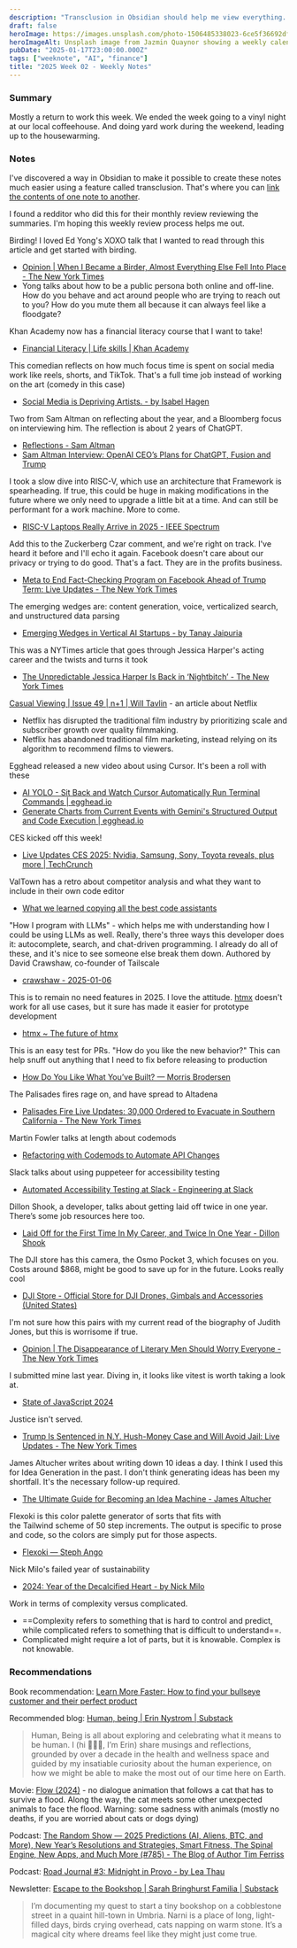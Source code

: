 ```yaml
---
description: "Transclusion in Obsidian should help me view everything. Birding, financial literacy course from Khan Academy, Altman reflecting on ChatGPT, and complexity vs. complication."
draft: false
heroImage: https://images.unsplash.com/photo-1506485338023-6ce5f36692df?ixlib=rb-4.0.3&ixid=M3wxMjA3fDB8MHxwaG90by1wYWdlfHx8fGVufDB8fHx8fA%3D%3D&auto=format&fit=crop&w=2370&q=80
heroImageAlt: Unsplash image from Jazmin Quaynor showing a weekly calendar
pubDate: "2025-01-17T23:00:00.000Z"
tags: ["weeknote", "AI", "finance"]
title: "2025 Week 02 - Weekly Notes"
---
```


### Summary

Mostly a return to work this week. We ended the week going to a vinyl night at our local coffeehouse. And doing yard work during the weekend, leading up to the housewarming.

### Notes

I've discovered a way in Obsidian to make it possible to create these notes much easier using a feature called transclusion. That's where you can [link the contents of one note to another](https://help.obsidian.md/Plugins/Search#Embed+search+results+in+a+note).

I found a redditor who did this for their monthly review reviewing the summaries. I'm hoping this weekly review process helps me out.

Birding! I loved Ed Yong's XOXO talk that I wanted to read through this article and get started with birding.

- [Opinion | When I Became a Birder, Almost Everything Else Fell Into Place - The New York Times](https://www.nytimes.com/2024/03/30/opinion/birding-spring-merlin-ebird.html?unlocked_article_code=1.kk4.anFG.3BhelL2DS2-6&smid=url-share)
- Yong talks about how to be a public persona both online and off-line. How do you behave and act around people who are trying to reach out to you? How do you mute them all because it can always feel like a floodgate?

Khan Academy now has a financial literacy course that I want to take!

- [Financial Literacy | Life skills | Khan Academy](https://www.khanacademy.org/college-careers-more/financial-literacy)

This comedian reflects on how much focus time is spent on social media work like reels, shorts, and TikTok. That's a full time job instead of working on the art (comedy in this case)

- [Social Media is Depriving Artists. - by Isabel Hagen](https://isabelhagen.substack.com/p/social-media-is-depriving-artists)

Two from Sam Altman on reflecting about the year, and a Bloomberg focus on interviewing him. The reflection is about 2 years of ChatGPT.

- [Reflections - Sam Altman](https://blog.samaltman.com/reflections)
- [Sam Altman Interview: OpenAI CEO’s Plans for ChatGPT, Fusion and Trump](https://www.bloomberg.com/features/2025-sam-altman-interview/?accessToken=eyJhbGciOiJIUzI1NiIsInR5cCI6IkpXVCJ9.eyJzb3VyY2UiOiJTdWJzY3JpYmVyR2lmdGVkQXJ0aWNsZSIsImlhdCI6MTczNjEzMjE3OCwiZXhwIjoxNzM2NzM2OTc4LCJhcnRpY2xlSWQiOiJTUE1ZR0FUMEFGQjQwMCIsImJjb25uZWN0SWQiOiJFQTExNDNDNTM4NEE0RUY5QTg5RjJEN0IxMTg2MzcwOSJ9.AxnZ8mZEzuuWIZD_IgfdbApBlhfGVh-OSFhySrbbTV8&utm_source=tldrnewsletter)

I took a slow dive into RISC-V, which use an architecture that Framework is spearheading. If true, this could be huge in making modifications in the future where we only need to upgrade a little bit at a time. And can still be performant for a work machine. More to come.

- [RISC-V Laptops Really Arrive in 2025 - IEEE Spectrum](https://spectrum.ieee.org/risc-v-laptops?utm_source=tldrnewsletter)

Add this to the Zuckerberg Czar comment, and we're right on track. I've heard it before and I'll echo it again. Facebook doesn't care about our privacy or trying to do good. That's a fact. They are in the profits business.

- [Meta to End Fact-Checking Program on Facebook Ahead of Trump Term: Live Updates - The New York Times](https://www.nytimes.com/live/2025/01/07/business/meta-fact-checking?nl=from-the-times&regi_id=197092347&segment_id=187510#meta-fact-checking-facebook)

The emerging wedges are: content generation, voice, verticalized search, and unstructured data parsing

- [Emerging Wedges in Vertical AI Startups - by Tanay Jaipuria](https://www.tanayj.com/p/emerging-wedges-in-vertical-ai-startups?utm_source=tldrai)

This was a NYTimes article that goes through Jessica Harper's acting career and the twists and turns it took

- [The Unpredictable Jessica Harper Is Back in ‘Nightbitch’ - The New York Times](https://www.nytimes.com/2024/12/20/movies/jessica-harper-nightbitch-suspiria.html?campaign_id=190&emc=edit_ufn_20250104&instance_id=143868&nl=from-the-times&regi_id=197092347&segment_id=187325&user_id=53888c42b17ce2b613ad43a8e73d64ef)

[Casual Viewing | Issue 49 | n+1 | Will Tavlin](https://www.nplusonemag.com/issue-49/essays/casual-viewing/) - an article about Netflix

- Netflix has disrupted the traditional film industry by prioritizing scale and subscriber growth over quality filmmaking.
- Netflix has abandoned traditional film marketing, instead relying on its algorithm to recommend films to viewers.

Egghead released a new video about using Cursor. It's been a roll with these

- [AI YOLO - Sit Back and Watch Cursor Automatically Run Terminal Commands | egghead.io](https://egghead.io/ai-yolo-sit-back-and-watch-cursor-automatically-run-terminal-commands~4fg1i)
- [Generate Charts from Current Events with Gemini's Structured Output and Code Execution | egghead.io](https://egghead.io/generate-charts-from-current-events-with-geminis-structured-output-and-code-execution~hebgc)

CES kicked off this week!

- [Live Updates CES 2025: Nvidia, Samsung, Sony, Toyota reveals, plus more | TechCrunch](https://techcrunch.com/storyline/live-updates-ces-2025-nvidia-samsung-sony-toyota-reveals-plus-more/page/5/)

ValTown has a retro about competitor analysis and what they want to include in their own code editor

- [What we learned copying all the best code assistants](https://blog.val.town/blog/fast-follow/?utm_source=tldrwebdev)

"How I program with LLMs" - which helps me with understanding how I could be using LLMs as well. Really, there's three ways this developer does it: autocomplete, search, and chat-driven programming. I already do all of these, and it's nice to see someone else break them down. Authored by David Crawshaw, co-founder of Tailscale

- [crawshaw - 2025-01-06](https://crawshaw.io/blog/programming-with-llms?utm_source=tldrwebdev)

This is to remain no need features in 2025. I love the attitude. [htmx](app://obsidian.md/htmx) doesn't work for all use cases, but it sure has made it easier for prototype development

- [htmx ~ The future of htmx](https://htmx.org/essays/future/?utm_source=tldrwebdev)

This is an easy test for PRs. "How do you like the new behavior?" This can help snuff out anything that I need to fix before releasing to production

- [How Do You Like What You’ve Built? — Morris Brodersen](https://morrisbrodersen.de/how-do-you-like-what-you-built/?utm_source=tldrwebdev)

The Palisades fires rage on, and have spread to Altadena

- [Palisades Fire Live Updates: 30,000 Ordered to Evacuate in Southern California - The New York Times](https://www.nytimes.com/live/2025/01/07/us/palisades-brush-fires-california?campaign_id=190&emc=edit_ufn_20250107&instance_id=144106&nl=from-the-times&regi_id=197092347&segment_id=187567&user_id=53888c42b17ce2b613ad43a8e73d64ef)

Martin Fowler talks at length about codemods

- [Refactoring with Codemods to Automate API Changes](https://martinfowler.com/articles/codemods-api-refactoring.html#RefactoringAnAvatarComponent)

Slack talks about using puppeteer for accessibility testing

- [Automated Accessibility Testing at Slack - Engineering at Slack](https://slack.engineering/automated-accessibility-testing-at-slack/?utm_source=tldrwebdev)

Dillon Shook, a developer, talks about getting laid off twice in one year. There’s some job resources here too.

- [Laid Off for the First Time In My Career, and Twice In One Year - Dillon Shook](https://dillonshook.com/laid-off/?utm_source=tldrwebdev)

The DJI store has this camera, the Osmo Pocket 3, which focuses on you. Costs around $868, might be good to save up for in the future. Looks really cool

- [DJI Store - Official Store for DJI Drones, Gimbals and Accessories (United States)](https://store.dji.com/?_gl=1*40nilq*_up*MQ..*_gs*MQ..&gclid=Cj0KCQiA4fi7BhC5ARIsAEV1YiaRI_ocaOZmjm7RlY28jrdlkaYrLTUQSQTvl4psrr--P0Ry1ZJrpL0aAkXbEALw_wcB&gbraid=0AAAAADO_H_fDdyVu5h8nCr0IVWyx9ZFhO)

I'm not sure how this pairs with my current read of the biography of Judith Jones, but this is worrisome if true.

- [Opinion | The Disappearance of Literary Men Should Worry Everyone - The New York Times](https://www.nytimes.com/2024/12/07/opinion/men-fiction-novels.html/)

I submitted mine last year. Diving in, it looks like vitest is worth taking a look at.

- [State of JavaScript 2024](https://2024.stateofjs.com/en-US/)

Justice isn't served.

- [Trump Is Sentenced in N.Y. Hush-Money Case and Will Avoid Jail: Live Updates - The New York Times](https://www.nytimes.com/live/2025/01/10/nyregion/trump-hush-money-sentencing?campaign_id=190&emc=edit_ufn_20250110&instance_id=144393&nl=from-the-times&regi_id=197092347&segment_id=187912&user_id=53888c42b17ce2b613ad43a8e73d64ef)

James Altucher writes about writing down 10 ideas a day. I think I used this for Idea Generation in the past. I don't think generating ideas has been my shortfall. It's the necessary follow-up required.

- [The Ultimate Guide for Becoming an Idea Machine - James Altucher](https://archive.jamesaltucher.com/blog/the-ultimate-guide-for-becoming-an-idea-machine/)

Flexoki is this color palette generator of sorts that fits with the Tailwind scheme of 50 step increments. The output is specific to prose and code, so the colors are simply put for those aspects.

- [Flexoki — Steph Ango](https://stephango.com/flexoki)

Nick Milo's failed year of sustainability

- [2024: Year of the Decalcified Heart - by Nick Milo](https://nickmilo.substack.com/p/2024-year-of-the-decalcified-heart?r=1i56ox&sh_kit=5c7fe32bb8e2ee6c4a1e2d851eedb0864538daec53fcf4f4c87e734908375dcb&triedRedirect=true)

Work in terms of complexity versus complicated.

- ==Complexity refers to something that is hard to control and predict, while complicated refers to something that is difficult to understand==.
- Complicated might require a lot of parts, but it is knowable. Complex is not knowable.

### Recommendations

Book recommendation: [Learn More Faster: How to find your bullseye customer and their perfect product](https://www.learnmorefaster.com/)

Recommended blog: [Human, being | Erin Nystrom | Substack](https://erinnystrom.substack.com/)

> Human, Being is all about exploring and celebrating what it means to be human. I (hi 🙋🏻‍♀️, I’m Erin) share musings and reflections, grounded by over a decade in the health and wellness space and guided by my insatiable curiosity about the human experience, on how we might be able to make the most out of our time here on Earth.

Movie: [Flow (2024)](https://www.themoviedb.org/movie/823219-straume?language=en-US) - no dialogue animation that follows a cat that has to survive a flood. Along the way, the cat meets some other unexpected animals to face the flood. Warning: some sadness with animals (mostly no deaths, if you are worried about cats or dogs dying)

Podcast: [The Random Show — 2025 Predictions (AI, Aliens, BTC, and More), New Year’s Resolutions and Strategies, Smart Fitness, The Spinal Engine, New Apps, and Much More (#785) - The Blog of Author Tim Ferriss](https://tim.blog/2025/01/03/the-random-show-2025-predictions/?utm_campaign=weekly-roundup&utm_medium=convertkit&utm_source=convertkit#content)

Podcast: [Road Journal #3: Midnight in Provo - by Lea Thau](https://lthau.substack.com/p/road-journal-3-midnight-in-provo?publication_id=3615243&post_id=154488173&r=1b1w&triedRedirect=true)

Newsletter: [Escape to the Bookshop | Sarah Bringhurst Familia | Substack](https://escapetothebookshop.substack.com/)

> I’m documenting my quest to start a tiny bookshop on a cobblestone street in a quaint hill-town in Umbria. Narni is a place of long, light-filled days, birds crying overhead, cats napping on warm stone. It’s a magical city where dreams feel like they might just come true.
